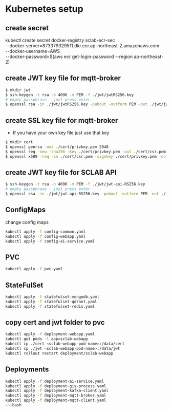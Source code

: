 Kubernetes setup
=================

## create secret
kubectl create secret docker-registry sclab-ecr-sec \
  --docker-server=873379329511.dkr.ecr.ap-northeast-2.amazonaws.com \
  --docker-username=AWS \
  --docker-password=$(aws ecr get-login-password --region ap-northeast-2)

## create JWT key file for mqtt-broker
~~~bash
$ mkdir jwt
$ ssh-keygen -t rsa -b 4096 -m PEM -f ./jwt/jwtRS256.key
# empty passphrase - just press enter
$ openssl rsa -in ./jwt/jwtRS256.key -pubout -outform PEM -out ./jwt/jwtRS256.key.pub
~~~

## create SSL key file for mqtt-broker
* If you have your own key file just use that key
~~~bash
$ mkdir cert
$ openssl genrsa -out ./cert/privkey.pem 2048
$ openssl req -new -sha256 -key ./cert/privkey.pem -out ./cert/csr.pem
$ openssl x509 -req -in ./cert/csr.pem -signkey ./cert/privkey.pem -out ./cert/cert.pem
~~~

## create JWT key file for SCLAB API
~~~bash
$ ssh-keygen -t rsa -b 4096 -m PEM -f ./jwt/jwt-api-RS256.key
# empty passphrase - just press enter
$ openssl rsa -in ./jwt/jwt-api-RS256.key -pubout -outform PEM -out ./jwt/jwt-api-RS256.key.pub
~~~

## ConfigMaps
change config maps
~~~bash
kubectl apply -f config-common.yaml
kubectl apply -f config-webapp.yaml
kubectl apply -f config-ai-service.yaml
~~~

## PVC
~~~bash
kubectl apply -f pvc.yaml
~~~

## StateFulSet
~~~bash
kubectl apply -f statefulset-mongodb.yaml
kubectl apply -f statefulset-qdrant.yaml
kubectl apply -f statefulset-redis.yaml
~~~

## copy cert and jwt folder to pvc
~~~bash
kubectl apply -f deployment-webapp.yaml
kubectl get pods -l app=sclab-webapp
kubectl cp ./cert <sclab-webapp-pod-name>:/data/cert
kubectl cp ./jwt <sclab-webapp-pod-name>:/data/jwt
kubectl rollout restart deployment/sclab-webapp
~~~

## Deployments
~~~bash
kubectl apply -f deployment-ai-service.yaml
kubectl apply -f deployment-gis-process.yaml
kubectl apply -f deployment-kafka-client.yaml
kubectl apply -f deployment-mqtt-broker.yaml
kubectl apply -f deployment-mqtt-client.yaml
~~~bash

